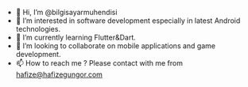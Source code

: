 - 👋 Hi, I’m @bilgisayarmuhendisi
- 👀 I’m interested in software development especially in latest Android technologies.
- 🌱 I’m currently learning Flutter&Dart. 
- 💞️ I’m looking to collaborate on mobile applications and game development.
- 📫 How to reach me ? Please contact with me from hafize@hafizegungor.com

<!---
bilgisayarmuhendisi/bilgisayarmuhendisi is a ✨ special ✨ repository because its `README.md` (this file) appears on your GitHub profile.
You can click the Preview link to take a look at your changes.
--->
